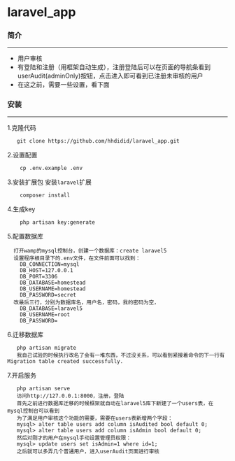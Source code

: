 # laravel_app
### 简介

--------
* 用户审核
* 有登陆和注册（用框架自动生成），注册登陆后可以在页面的导航条看到userAudit(adminOnly)按钮，点击进入即可看到已注册未审核的用户
* 在这之前，需要一些设置，看下面

### 安装

--------
1.克隆代码
```git
   git clone https://github.com/hhdidid/laravel_app.git
```

2.设置配置
```shell
    cp .env.example .env 
```

3.安装扩展包
安装`laravel`扩展
```shell
    composer install
```

4.生成key
```shell
    php artisan key:generate
```

5.配置数据库
```
  打开wamp的mysql控制台，创建一个数据库：create laravel5
  设置程序根目录下的.env文件，在文件前面可以找到：
    DB_CONNECTION=mysql
    DB_HOST=127.0.0.1
    DB_PORT=3306
    DB_DATABASE=homestead
    DB_USERNAME=homestead
    DB_PASSWORD=secret
  改最后三行，分别为数据库名，用户名，密码，我的密码为空，
    DB_DATABASE=laravel5
    DB_USERNAME=root
    DB_PASSWORD=
```

6.迁移数据库
```
   php artisan migrate
   我自己试验的时候执行改名了会有一堆东西，不过没关系，可以看到紧接着命令的下一行有Migration table created successfully.
```

7.开启服务
```
   php artisan serve
   访问http://127.0.0.1:8000，注册，登陆
   首先之前进行数据库迁移的时候框架就自动在laravel5库下新建了一个users表，在mysql控制台可以看到
   为了满足用户审核这个功能的需要，需要在users表新增两个字段：
   mysql> alter table users add column isAudited bool default 0;
   mysql> alter table users add column isAdmin bool default 0;
   然后对刚才的用户在mysql手动设置管理员权限：
   mysql> update users set isAdmin=1 where id=1;
   之后就可以多弄几个普通用户，进入userAudit页面进行审核
```
